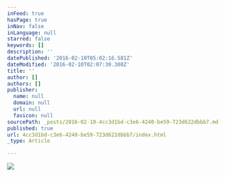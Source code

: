 ```yaml
---
inFeed: true
hasPage: true
inNav: false
inLanguage: null
starred: false
keywords: []
description: ''
datePublished: '2016-02-10T05:02:16.581Z'
dateModified: '2016-02-10T02:07:30.308Z'
title: ''
author: []
authors: []
publisher:
  name: null
  domain: null
  url: null
  favicon: null
sourcePath: _posts/2016-02-10-4cc3d1bd-c3e6-4240-be59-723d622dbbb7.md
published: true
url: 4cc3d1bd-c3e6-4240-be59-723d622dbbb7/index.html
_type: Article

---
```

![](https://the-grid-user-content.s3-us-west-2.amazonaws.com/fe759b82-38c2-4bba-8ded-975f065b8e14.JPG)